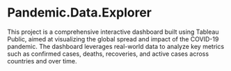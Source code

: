 # Pandemic.Data.Explorer
This project is a comprehensive interactive dashboard built using Tableau Public, aimed at visualizing the global spread and impact of the COVID-19 pandemic. The dashboard leverages real-world data to analyze key metrics such as confirmed cases, deaths, recoveries, and active cases across countries and over time. 
